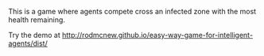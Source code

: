 This is a game where agents compete cross an infected zone with the most health remaining.

Try the demo at http://rodmcnew.github.io/easy-way-game-for-intelligent-agents/dist/
